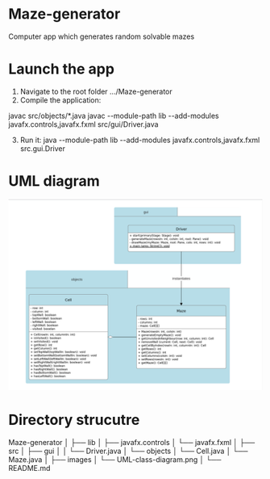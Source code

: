 # Maze-generator
Computer app which generates random solvable mazes
 
# Launch the app
1. Navigate to the root folder .../Maze-generator
2. Compile the application:

javac src/objects/*.java
javac --module-path lib --add-modules javafx.controls,javafx.fxml src/gui/Driver.java

3. Run it:
java --module-path lib --add-modules javafx.controls,javafx.fxml src.gui.Driver

# UML diagram
![UML Class Diagram](./images/UML-class-diagram.png)

# Directory strucutre
Maze-generator
│
├── lib
│   ├── javafx.controls
│   └── javafx.fxml
│
├── src
│   ├── gui
│   │   └── Driver.java
│   └── objects
│       └── Cell.java
│       └── Maze.java
│
├── images
│   └── UML-class-diagram.png
│
└── README.md
